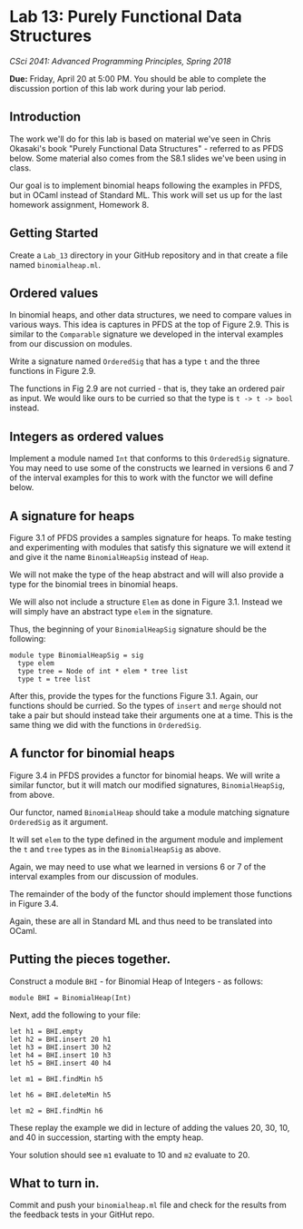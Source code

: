 # Lab 13: Purely Functional Data Structures

*CSci 2041: Advanced Programming Principles, Spring 2018*

**Due:** Friday, April 20 at 5:00 PM. You should be able to complete the
discussion portion of this lab work during your lab period. 


## Introduction

The work we'll do for this lab is based on material we've seen in
Chris Okasaki's book "Purely Functional Data Structures" - referred to
as PFDS below.  Some material also comes from the S8.1 slides we've
been using in class.

Our goal is to implement binomial heaps following the examples in
PFDS, but in OCaml instead of Standard ML.  This work will set us up
for the last homework assignment, Homework 8.


## Getting Started

Create a ``Lab_13`` directory in your GitHub repository and in that
create a file named ``binomialheap.ml``.


## Ordered values

In binomial heaps, and other data structures, we need to compare
values in various ways.  This idea is captures in PFDS at the top of
Figure 2.9.  This is similar to the ``Comparable`` signature we
developed in the interval examples from our discussion on modules.

Write a signature named ``OrderedSig`` that has a type ``t`` and the
three functions in Figure 2.9.

The functions in Fig 2.9 are not curried - that is, they take an
ordered pair as input. We would like ours to be curried so that the
type is ``t -> t -> bool`` instead.


## Integers as ordered values

Implement a module named ``Int`` that conforms to this ``OrderedSig``
signature.  You may need to use some of the constructs we learned in
versions 6 and 7 of the interval examples for this to work with the
functor we will define below.


##  A signature for heaps

Figure 3.1 of PFDS provides a samples signature for heaps.  To make
testing and experimenting with modules that satisfy this signature we
will extend it and give it the name ``BinomialHeapSig`` instead of
``Heap``.

We will not make the type of the heap abstract and will will also
provide a type for the binomial trees in binomial heaps.

We will also not include a structure ``Elem`` as done in Figure 3.1.
Instead we will simply have an abstract type ``elem`` in the
signature.

Thus, the beginning of your ``BinomialHeapSig`` signature should be
the following:
```
module type BinomialHeapSig = sig
  type elem
  type tree = Node of int * elem * tree list
  type t = tree list 
```

After this, provide the types for the functions Figure 3.1.  Again,
our functions should be curried.  So the types of ``insert`` and
``merge`` should not take a pair but should instead take their
arguments one at a time.  This is the same thing we did with the
functions in ``OrderedSig``.


## A functor for binomial heaps

Figure 3.4 in PFDS provides a functor for binomial heaps.  We will
write a similar functor, but it will match our modified signatures,
``BinomialHeapSig``, from above.

Our functor, named ``BinomialHeap`` should take a module matching
signature ``OrderedSig`` as it argument.

It will set ``elem`` to the type defined in the argument module and
implement the ``t`` and ``tree`` types as in the ``BinomialHeapSig``
as above.

Again, we may need to use what we learned in versions 6 or 7 of the
interval examples from our discussion of modules.

The remainder of the body of the functor should implement those
functions in Figure 3.4.

Again, these are all in Standard ML and thus need to be translated
into OCaml.


## Putting the pieces together.

Construct a module ``BHI`` - for Binomial Heap of Integers - as
follows:
```
module BHI = BinomialHeap(Int)
```

Next, add the following to your file:
```
let h1 = BHI.empty
let h2 = BHI.insert 20 h1
let h3 = BHI.insert 30 h2
let h4 = BHI.insert 10 h3
let h5 = BHI.insert 40 h4

let m1 = BHI.findMin h5

let h6 = BHI.deleteMin h5

let m2 = BHI.findMin h6
```

These replay the example we did in lecture of adding the values 20,
30, 10, and 40 in succession, starting with the empty heap.

Your solution should see ``m1`` evaluate to 10 and ``m2`` evaluate to
20.



## What to turn in.

Commit and push your ``binomialheap.ml`` file and check for the
results from the feedback tests in your GitHut repo.
